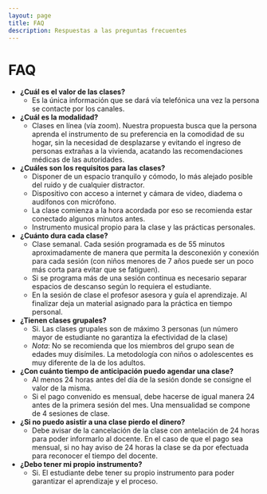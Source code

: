 ```yaml
---
layout: page
title: FAQ
description: Respuestas a las preguntas frecuentes
---
```


<h1>FAQ</h1>

  - **¿Cuál es el valor de las clases?**
    - Es la única información que se dará vía telefónica una vez la persona se
    contacte por los canales.
  - **¿Cuál es la modalidad?**
    - Clases en línea (vía zoom). Nuestra propuesta busca que la persona aprenda el instrumento de su preferencia en
    la comodidad de su hogar, sin la necesidad de desplazarse y evitando el ingreso de
    personas extrañas a la vivienda, acatando las recomendaciones médicas de las
    autoridades.
  - **¿Cuáles son los requisitos para las clases?**
    - Disponer de un espacio tranquilo y cómodo, lo más alejado posible del ruido y de
    cualquier distractor.
    - Dispositivo con acceso a internet y cámara de video, diadema o audífonos con
    micrófono.
    - La clase comienza a la hora acordada por eso se recomienda estar
    conectado algunos minutos antes.
    - Instrumento musical propio para la clase y las prácticas personales.
  - **¿Cuánto dura cada clase?**
    - Clase semanal. Cada sesión programada es de 55 minutos
    aproximadamente de manera que permita la desconexión y conexión para cada
    sesión (con niños menores de 7 años puede ser un poco más corta para evitar que se
    fatiguen).
    - Si se programa más de una sesión continua es necesario separar espacios
    de descanso según lo requiera el estudiante.
    - En la sesión de clase el profesor asesora y guía el aprendizaje.
    Al finalizar deja un material asignado para la práctica en tiempo personal.
  - **¿Tienen clases grupales?**
    - Si. Las clases grupales son de máximo 3 personas (un número mayor de
      estudiante no garantiza la efectividad de la clase)
    - *Nota*: No se recomienda que los miembros del grupo sean de edades muy disímiles. La
    metodología con niños o adolescentes es muy diferente de la de los adultos.
  - **¿Con cuánto tiempo de anticipación puedo agendar una clase?**
    - Al menos 24 horas antes del día de la sesión donde se consigne
    el valor de la misma.
    - Si el pago convenido es mensual,
    debe hacerse de igual manera
    24 antes de la primera sesión del mes.
    Una mensualidad se compone de 4 sesiones de clase.
  - **¿Si no puedo asistir a una clase pierdo el dinero?**
    - Debe avisar de la cancelación de la clase con antelación de 24 horas para poder
      informarlo al docente. En el caso de que el pago sea mensual, si no hay aviso de 24
      horas la clase se da por efectuada para reconocer el tiempo del docente.
  - **¿Debo tener mi propio instrumento?**
    - Si. El estudiante debe tener su propio instrumento para poder
    garantizar el aprendizaje y el proceso.
